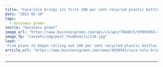 ```yaml
---
title: "Coca-Cola brings its first 100 per cent recycled plastic bottle to the US"
date: "2021-02-10"
tags: 
  - business green
source: "business green"
image_url: "https://www.businessgreen.com/api/v1/wps/794ddc5/9f05936d-484f-4676-8d8d-7f5bf9ac5f66/3/Coke-rPET-Portfolio-Lineup-recycled-plastic-185x114.jpg"
image_fp: "/assets/img/post_thumbnails/110.jpg"
lead: "
 Firm plans to begin rolling out 100 per cent recycled plastic bottles for select Coca-Cola, Sprite, Fanta and Dasani water brands in coming months ..."
article_url: "https://www.businessgreen.com/news/4026941/coca-cola-brings-100-cent-recycled-plastic-bottle-us"
---
```


---

